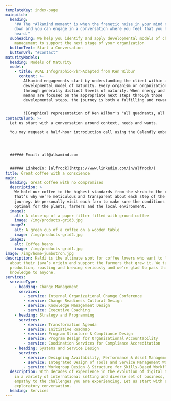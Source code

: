 ```yaml
---
templateKey: index-page
mainpitch:
  heading:
    "## The *Alkamind moment* is when the frenetic noise in your mind calms
    down and you can engage in a conversation where you feel that you have been
    heard."
  subheading: We help you identify and apply developmental models of change
    management to support the next stage of your organization
  buttonText: Start a Conversation
  buttonUrl: "#contact"
maturityModels:
  heading: Models of Maturity
  model:
    - title: AQAL Infographic</br>Adapted from Ken Wilbur
      content: >-
        Alkamind engagements start by understanding the client within a
        developmental model of maturity. Every organism or organization evolved
        through generally distinct levels of maturity. When energy and skillful
        means are focused on the appropriate next steps through those
        developmental steps, the journey is both a fulfilling and rewarding one.


        ![Graphical representation of Ken Wilbur's "all quadrants, all levels, all lines, all states, all types" to integral thinking](/img/infographic-sample.png "Ken Wilbur's AQAL diagram.")
contactBlurb: >-
  Let us start with a conversation around context, needs and wants. 

  You may request a half-hour introduction call using the Calendly embed to the side.




  ###### Email: alf@alkamind.com


  ###### LinkedIn: [alfrock](https://www.linkedin.com/in/alfrock/)
title: Great coffee with a conscience
main:
  heading: Great coffee with no compromises
  description: >
    We hold our coffee to the highest standards from the shrub to the cup.
    That’s why we’re meticulous and transparent about each step of the coffee’s
    journey. We personally visit each farm to make sure the conditions are
    optimal for the plants, farmers and the local environment.
  image1:
    alt: A close-up of a paper filter filled with ground coffee
    image: /img/products-grid3.jpg
  image2:
    alt: A green cup of a coffee on a wooden table
    image: /img/products-grid2.jpg
  image3:
    alt: Coffee beans
    image: /img/products-grid1.jpg
image: /img/home-jumbotron.jpg
description: Kaldi is the ultimate spot for coffee lovers who want to learn
  about their java’s origin and support the farmers that grew it. We take coffee
  production, roasting and brewing seriously and we’re glad to pass that
  knowledge to anyone.
services:
  serviceType:
    - heading: Change Management
      services:
        - service: Internal Organizational Change Conference
        - service: Change Readiness Cultural Design
        - service: Knowledge Management Design
        - service: Executive Coaching
    - heading: Strategy and Programming
      services:
        - service: Transformation Agenda
        - service: Initiative Roadmap
        - service: Program Structure & Compliance Design
        - service: Program Design for Organizational Accountability
        - service: Coodination Services for Compliance Accreditation
    - heading: Systems and Service Design
      services:
        - service: Designing Availability, Performance & Asset Management
        - service: Integrated Design of Tools and Service Management Workflow
        - service: Workgroup Design & Structure for Skills-Based Workflow
  description: With decades of experience in the evolution of digital technology
    in a variety of international setting and diverse set of business, we bring
    empathy to the challenges you are experiencing. Let us start with an
    exploratory conversation.
  heading: Services
---
```

